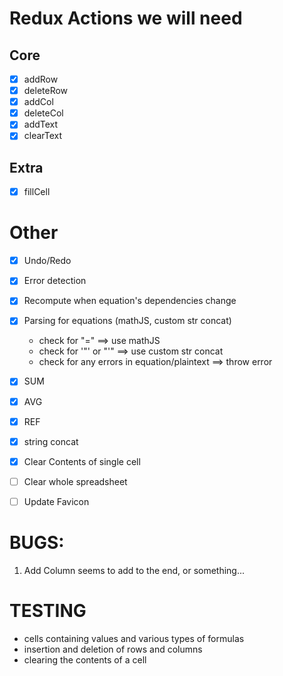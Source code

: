 # Redux Actions we will need

## Core

-   [x] addRow
-   [x] deleteRow
-   [x] addCol
-   [x] deleteCol
-   [x] addText
-   [x] clearText

## Extra

-   [x] fillCell

# Other

-   [x] Undo/Redo
-   [x] Error detection
-   [x] Recompute when equation's dependencies change
-   [x] Parsing for equations (mathJS, custom str concat)
    -   check for "=" $\implies$ use mathJS
    -   check for '"' or "'" $\implies$ use custom str concat
    -   check for any errors in equation/plaintext $\implies$ throw error
-   [x] SUM
-   [x] AVG
-   [x] REF
-   [x] string concat

-   [x] Clear Contents of single cell
-   [ ] Clear whole spreadsheet
-   [ ] Update Favicon

# BUGS:

1. Add Column seems to add to the end, or something...

# TESTING

-   cells containing values and various types of formulas
-   insertion and deletion of rows and columns
-   clearing the contents of a cell
